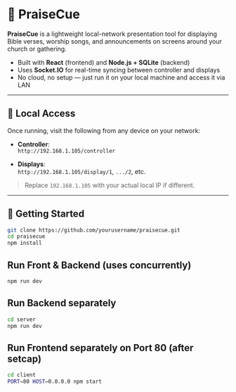 # 📖 PraiseCue

**PraiseCue** is a lightweight local-network presentation tool for displaying Bible verses, worship songs, and announcements on screens around your church or gathering.

- Built with **React** (frontend) and **Node.js + SQLite** (backend)
- Uses **Socket.IO** for real-time syncing between controller and displays
- No cloud, no setup — just run it on your local machine and access it via LAN

---

## 📍 Local Access

Once running, visit the following from any device on your network:

- **Controller**:  
  `http://192.168.1.105/controller`

- **Displays**:  
  `http://192.168.1.105/display/1`, `.../2`, etc.

> Replace `192.168.1.105` with your actual local IP if different.

---

## 🚀 Getting Started

```bash
git clone https://github.com/yourusername/praisecue.git
cd praisecue
npm install
```

## Run Front & Backend (uses concurrently)
```bash
npm run dev
```

## Run Backend separately
```bash
cd server
npm run dev
```

## Run Frontend separately on Port 80 (after setcap)
```bash
cd client
PORT=80 HOST=0.0.0.0 npm start
```
